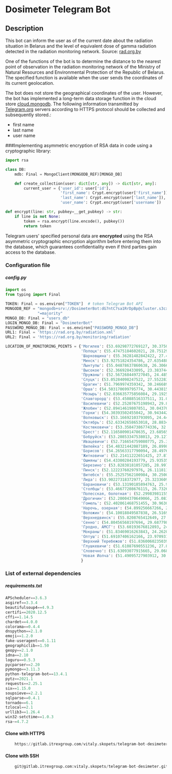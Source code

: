 # Dosimeter Telegram Bot
## Description

This bot can inform the user as of the current date about the radiation situation in Belarus and the level of equivalent dose of gamma radiation detected in the radiation monitoring network. Source: [rad.org.by](https://rad.org.by/monitoring/radiation)

One of the functions of the bot is to determine the distance to the nearest point of observation in the radiation monitoring network of the Ministry of Natural Resources and Environmental Protection of the Republic of Belarus. The specified function is available when the user sends the coordinates of its current geolocation.

The bot does not store the geographical coordinates of the user. However, the bot has implemented a long-term data storage function in the cloud store  [cloud.mongodb](https://cloud.mongodb.com/). The following information transmitted by [Telegram.org](https://telegram.org/) servers according to HTTPS protocol should be collected and subsequently stored.:

- first name
- last name
- user name

###Implementing asymmetric encryption of RSA data in code using a cryptographic library:
```python
import rsa

class DB:
    mdb: Final = MongoClient(MONGODB_REF)[MONGO_DB]

    def create_collection(user: dict[str, any]) -> dict[str, any]:
        current_user = {'user_id': user['id'],
                        'first_name': Crypt.encrypt(user['first_name']),
                        'last_name': Crypt.encrypt(user['last_name']),
                        'user_name': Crypt.encrypt(user['username'])

def encrypt(line: str, pubkey=__get_pubkey) -> str:
    if line is not None:
        token = rsa.encrypt(line.encode(), pubkey())
        return token
```
Telegram users' specified personal data are **encrypted** using the RSA asymmetric cryptographic encryption algorithm before entering them into the database, which guarantees confidentiality even if third parties gain access to the database. 

### Configuration file
##### config.py

```python
import os
from typing import Final

TOKEN: Final = os.environ["TOKEN"]  # token Telegram Bot API
MONGODB_REF = "mongodb+srv://DosimeterBot:dG7ntC7sa1RrDpBp@cluster.s3cxd.mongodb.net/users_db?retryWrites=true&w" \
              "=majority"
MONGO_DB: Final = "users_db"
LOGIN_MONGO_DB: Final = "DosimeterBot"
PASSWORD_MONGO_DB: Final = os.environ["PASSWORD_MONGO_DB"]
URL1: Final = 'https://rad.org.by/radiation.xml'
URL2: Final = 'https://rad.org.by/monitoring/radiation'

LOCATION_OF_MONITORING_POINTS = {'Могилев': (53.69298772769127, 30.375068475712993),
                                 'Полоцк': (55.47475184602021, 28.751296645976183),
                                 'Шарковщина': (55.36281482842422, 27.456996363944278),
                                 'Минск': (53.92751824354786, 27.63548838979854),
                                 'Лынтупы': (55.04878637860638, 26.306634538263953),
                                 'Высокое': (52.366928433095, 23.38374438625246),
                                 'Пружаны': (52.567268449727045, 24.48545241420398),
                                 'Слуцк': (53.05284098247522, 27.552283199561725),
                                 'Брагин': (51.7969974359342, 30.246689891878724),
                                 'Орша': (54.503170699795774, 30.443815788156527),
                                 'Мозырь': (52.036635775856084, 29.1925370196736),
                                 'Славгорорд': (53.45088516337511, 31.003458658160586),
                                 'Василевичи': (52.25207675198943, 29.838848231201965),
                                 'Жлобин': (52.89414619807851, 30.043705893277984),
                                 'Горки': (54.30393502455042, 30.94344246329931),
                                 'Волковыск': (53.16692103793095, 24.448995268762964),
                                 'Октябрь': (52.63342658653018, 28.883476209528087),
                                 'Костюковичи': (53.35847386774336, 32.070027796122154),
                                 'Брест': (52.116580901478635, 23.685652135212752),
                                 'Бобруйск': (53.20853347538013, 29.127272432117724),
                                 'Ивацевичи': (52.716654759080775, 25.350471424000386),
                                 'Вилейка': (54.48321442087189, 26.89989831916185),
                                 'Борисов': (54.26563317790094, 28.49760585109516),
                                 'Житковичи': (52.21411222651425, 27.870082634924596),
                                 'Ошмяны': (54.43300284193779, 25.935350063150867),
                                 'Березино': (53.82838181057285, 28.99727106523084),
                                 'Пинск': (52.12223760297976, 26.111811093605997),
                                 'Витебск': (55.25257562100984, 30.250042135934226),
                                 'Лида': (53.90227318372977, 25.32336091231988),
                                 'Барановичи': (53.13190185894763, 25.97158074066798),
                                 'Столбцы': (53.46677208676115, 26.732607935963017),
                                 'Полесская, болотная': (52.29983981155924, 26.667029013394274),
                                 'Дрогичин': (52.20004370649066, 25.0838433995118),
                                 'Гомель': (52.402061468751455, 30.963081201303428),
                                 'Нарочь, озерная': (54.899256667266, 26.684290791688372),
                                 'Воложин': (54.10018849587838, 26.51694607389268),
                                 'Верхнедвинск': (55.8208765412649, 27.940101948630605),
                                 'Сенно': (54.80456568197694, 29.687798174910593),
                                 'Гродно, АМСГ': (53.60193676812893, 24.05807929514318),
                                 'Мокраны': (51.83469016263843, 24.262048260884608),
                                 'Олтуш': (51.69107406162166, 23.97093118533709),
                                 'Верхний Теребежов': (51.83600602350391, 26.725999562270026),
                                 'Глушкевичи': (51.61087690551236, 27.825665051237728),
                                 'Словечно': (51.63093077915665, 29.068442241735667),
                                 'Новая Иолча': (51.49095727903912, 30.531611339649682),
                                 }
```
### List of external dependencies
##### requirements.txt
```python
APScheduler==3.6.3
asgiref==3.3.4
beautifulsoup4==4.9.3
certifi==2020.12.5
cffi==1.14.5
chardet==4.0.0
colorama==0.4.4
dnspython==2.1.0
emoji==1.2.0
fake-useragent==0.1.11
geographiclib==1.50
geopy==2.1.0
idna==2.10
loguru==0.5.3
pycparser==2.20
pymongo==3.11.3
python-telegram-bot==13.4.1
pytz==2021.1
requests==2.25.1
six==1.15.0
soupsieve==2.2.1
sqlparse==0.4.1
tornado==6.1
tzlocal==2.1
urllib3==1.26.4
win32-setctime==1.0.3
rsa~=4.7.2
```
#### Clone with HTTPS
```python
    https://gitlab.itrexgroup.com/vitaly.skopets/telegram-bot-desimeter.git
```
#### Clone with SSH
```python
    git@gitlab.itrexgroup.com:vitaly.skopets/telegram-bot-desimeter.git
```